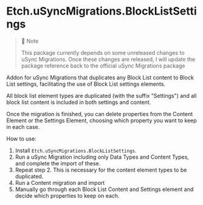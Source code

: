 # Etch.uSyncMigrations.BlockListSettings

> 📘 Note
>
> This package currently depends on some unreleased changes to uSync Migrations. Once these changes are released, I will update the package reference back to the official uSync Migrations package

Addon for uSync Migrations that duplicates any Block List content to Block List settings, facilitating the use of Block List settings elements.

All block list element types are duplicated (with the suffix "Settings") and all block list content is included in both settings and content.

Once the migration is finished, you can delete properties from the Content Element or the Settings Element, choosing which property you want to keep in each case.

How to use:

1. Install `Etch.uSyncMigrations.BlockListSettings`.
2. Run a uSync Migration including only Data Types and Content Types, and complete the import of these.
3. Repeat step 2. This is necessary for the content element types to be duplicated.
4. Run a Content migration and import
5. Manually go through each Block List Content and Settings element and decide which properties to keep on each.
